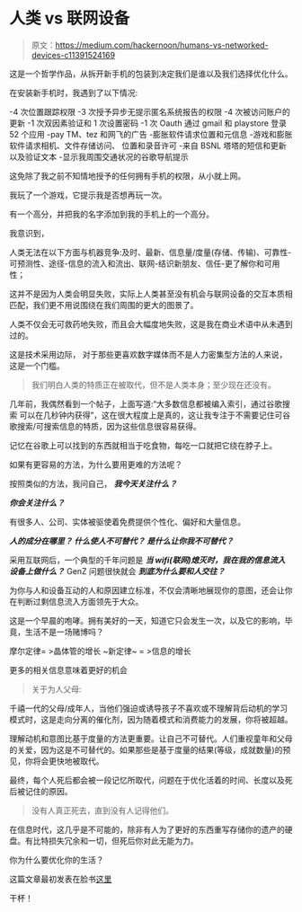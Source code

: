 # 人类 vs 联网设备

> 原文：<https://medium.com/hackernoon/humans-vs-networked-devices-c11391524169>

这是一个哲学作品，从拆开新手机的包装到决定我们是谁以及我们选择优化什么。

在安装新手机时，我遇到了以下情况:

-4 次位置跟踪权限
-3 次授予异步无提示匿名系统报告的权限
-4 次被访问账户的更新
-1 次双因素验证和 1 次设置密码
-1 次 Oauth 通过 gmail 和 playstore 登录 52 个应用
-pay TM、tez 和网飞的广告
-膨胀软件请求位置和元信息
-游戏和膨胀软件请求相机、文件存储访问、 位置和录音许可
-来自 BSNL 塔塔的短信和更新以及验证文本
-显示我周围交通状况的谷歌导航提示

这免除了我之前不知情地授予的任何拥有手机的权限，从小就上网。

我玩了一个游戏，它提示我是否想再玩一次。

有一个高分，并把我的名字添加到我的手机上的一个高分。

我意识到，

人类无法在以下方面与机器竞争:及时、最新、信息量/度量(存储、传输)、可靠性-可预测性、途径-信息的流入和流出、联网-结识新朋友、信任-更了解你和可用性；

这并不是因为人类会明显失败，实际上人类甚至没有机会与联网设备的交互本质相匹配，我们更不用说围绕在我们周围的更大的图景了。

人类不仅会无可救药地失败，而且会大幅度地失败，这是我在商业术语中从未遇到过的。

这是技术采用边际，
对于那些更喜欢数字媒体而不是人力密集型方法的人来说，这是一个门槛。

> 我们明白人类的特质正在被取代，但不是人类本身；至少现在还没有。

几年前，我偶然看到一个帖子，上面写道:“大多数信息都被编入索引，通过谷歌搜索 可以在几秒钟内获得”，这在很大程度上是真的，这让我专注于不需要记住可谷歌搜索/可搜索信息的特质，因为这些信息很容易获得。

记忆在谷歌上可以找到的东西就相当于吃食物，每吃一口就把它绕在脖子上。

如果有更容易的方法，为什么要用更难的方法呢？

按照类似的方法，我问自己， ***我今天关注什么？***

***你会关注什么？***

有很多人、公司、实体被驱使着免费提供个性化、偏好和大量信息。

***人的成分在哪里？
什么使人不可替代？
是什么让你我不可替代？***

采用互联网后，一个典型的千年问题是
***当 wifi(联网)熄灭时，我在我的信息流入设备上做什么？***
GenZ 问题很快就会
***到底为什么要和人交往？***

为你与人和设备互动的人和原因建立标准，不仅会清晰地展现你的意图，还会让你在判断过剩信息流入方面领先于大众。

这是一个早晨的咆哮。拥有美好的一天，知道它只会发生一次，以及它的影响，毕竟，生活不是一场赌博吗？

摩尔定律= >晶体管的增长
~新定律~ = >信息的增长

更多的相关信息意味着更好的机会

> 关于为人父母:

千禧一代的父母/成年人，当他们强迫或诱导孩子不喜欢或不理解背后动机的学习模式时，这是走向分离的催化剂，因为随着模式和消费能力的发展，你将被超越。

理解动机和意图比基于度量的方法更重要。让自己不可替代。人们重视童年和父母的关爱，因为这是不可替代的。如果那些是基于度量的结果(等级，成就数量)的预见，你将会更快地被取代。

最终，每个人死后都会被一段记忆所取代，问题在于优化活着的时间、长度以及死后被记住的原因。

> 没有人真正死去，直到没有人记得他们。

在信息时代，这几乎是不可能的，除非有人为了更好的东西重写存储你的遗产的硬盘。有比特损失冗余和一切，但死后你对此无能为力。

你为什么要优化你的生活？

这篇文章最初发表在脸书[这里](https://www.facebook.com/prahaladbelavadi/posts/806762223004043)

干杯！